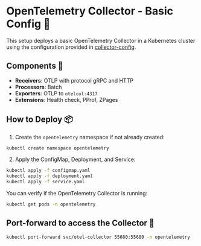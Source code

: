 # OpenTelemetry Collector - Basic Config 🚀 

This setup deploys a basic OpenTelemetry Collector in a Kubernetes cluster using the configuration provided in [collector-config](configmap.yaml).

## Components 🧩 

- **Receivers**: OTLP with protocol gRPC and HTTP
- **Processors**: Batch
- **Exporters**: OTLP to `otelcol:4317`
- **Extensions**: Health check, PProf, ZPages

## How to Deploy 📦

1. Create the `opentelemetry` namespace if not already created:

```bash
kubectl create namespace opentelemetry
```

2. Apply the ConfigMap, Deployment, and Service:

```bash
kubectl apply -f configmap.yaml
kubectl apply -f deployment.yaml
kubectl apply -f service.yaml
```

You can verify if the OpenTelemetry Collector is running:

```bash
kubectl get pods -n opentelemetry
```

## Port-forward to access the Collector 🚪

```bash
kubectl port-forward svc/otel-collector 55680:55680 -n opentelemetry
```

